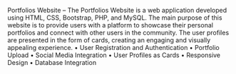Portfolios Website – The Portfolios Website is a web application developed using HTML, CSS, 
Bootstrap, PHP, and MySQL. The main purpose of this website is to provide users with a platform to 
showcase their personal portfolios and connect with other users in the community. The user profiles are 
presented in the form of cards, creating an engaging and visually appealing experience.
• User Registration and Authentication 
• Portfolio Upload
• Social Media Integration
• User Profiles as Cards
• Responsive Design
• Database Integration
